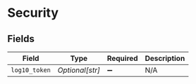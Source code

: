 # Security


## Fields

| Field              | Type               | Required           | Description        |
| ------------------ | ------------------ | ------------------ | ------------------ |
| `log10_token`      | *Optional[str]*    | :heavy_minus_sign: | N/A                |